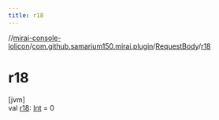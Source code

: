 ```yaml
---
title: r18
---
```

//[mirai-console-lolicon](../../../index.html)/[com.github.samarium150.mirai.plugin](../index.html)/[RequestBody](index.html)/[r18](r18.html)



# r18



[jvm]\
val [r18](r18.html): [Int](https://kotlinlang.org/api/latest/jvm/stdlib/kotlin/-int/index.html) = 0




